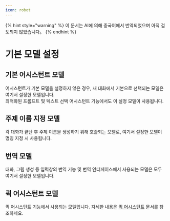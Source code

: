 ```yaml
---
icon: robot
---
```


{% hint style="warning" %}
이 문서는 AI에 의해 중국어에서 번역되었으며 아직 검토되지 않았습니다。
{% endhint %}

# 기본 모델 설정

## 기본 어시스턴트 모델

어시스턴트가 기본 모델을 설정하지 않은 경우, 새 대화에서 기본으로 선택되는 모델은 여기서 설정한 모델입니다.  
최적화된 프롬프트 및 텍스트 선택 어시스턴트 기능에서도 이 설정 모델이 사용됩니다.

## 주제 이름 지정 모델

각 대화가 끝난 후 주제 이름을 생성하기 위해 호출되는 모델로, 여기서 설정한 모델이 명칭 지정 시 사용됩니다.

## 번역 모델

대화, 그림 생성 등 입력창의 번역 기능 및 번역 인터페이스에서 사용되는 모델은 모두 여기서 설정한 모델입니다.

## 퀵 어시스턴트 모델

퀵 어시스턴트 기능에서 사용되는 모델입니다. 자세한 내용은 [퀵 어시스턴트](../kuai-jie-zhu-shou.md) 문서를 참조하세요.